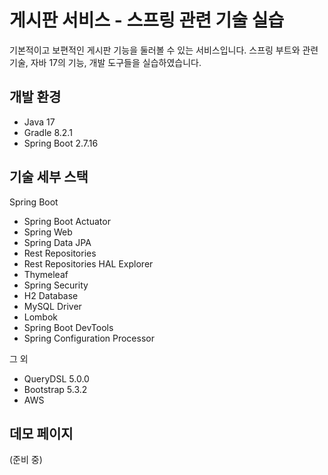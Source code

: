 # 게시판 서비스 - 스프링 관련 기술 실습

기본적이고 보편적인 게시판 기능을 둘러볼 수 있는 서비스입니다. 스프링 부트와 관련 기술, 자바 17의 기능, 개발 도구들을 실습하였습니다.

## 개발 환경

* Java 17
* Gradle 8.2.1
* Spring Boot 2.7.16

## 기술 세부 스택

Spring Boot

* Spring Boot Actuator
* Spring Web
* Spring Data JPA
* Rest Repositories
* Rest Repositories HAL Explorer
* Thymeleaf
* Spring Security
* H2 Database
* MySQL Driver
* Lombok
* Spring Boot DevTools
* Spring Configuration Processor

그 외

* QueryDSL 5.0.0
* Bootstrap 5.3.2
* AWS

## 데모 페이지

(준비 중)
